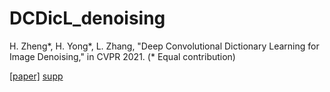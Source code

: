 # DCDicL_denoising
H. Zheng*, H. Yong*, L. Zhang, "Deep Convolutional Dictionary Learning for Image Denoising," in CVPR 2021. (* Equal contribution)

[[paper]](https://www4.comp.polyu.edu.hk/~cslzhang/paper/DCDicL-cvpr21-final.pdf) [supp](https://www4.comp.polyu.edu.hk/~cslzhang/paper/DCDicL-cvpr21-supp.pdf)

